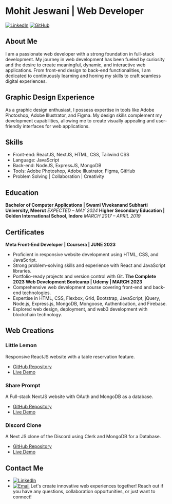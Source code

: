 # Mohit Jeswani | Web Developer
[![LinkedIn](https://img.shields.io/badge/LinkedIn-Connect-blue.svg)](https://www.linkedin.com/in/mohit-jeswani-0233041b2/) [![GitHub](https://img.shields.io/badge/GitHub-Profile-lightgrey.svg)](https://github.com/ShadowNinja1210)
## About Me
I am a passionate web developer with a strong foundation in full-stack development. My journey in web development has been fueled by curiosity and the desire to create meaningful, dynamic, and interactive web applications. From front-end design to back-end functionalities, I am dedicated to continuously learning and honing my skills to craft seamless digital experiences.
## Graphic Design Experience
As a graphic design enthusiast, I possess expertise in tools like Adobe Photoshop, Adobe Illustrator, and Figma. My design skills complement my development capabilities, allowing me to create visually appealing and user-friendly interfaces for web applications.
## Skills

- Front-end: ReactJS, NextJS, HTML, CSS, Tailwind CSS
- Language: JavaScript
- Back-end: NodeJS, ExpressJS, MongoDB
- Tools: Adobe Photoshop, Adobe Illustrator, Figma, GitHub
- Problem Solving | Collaboration | Creativity
## Education
**Bachelor of Computer Applications | Swami Vivekanand Subharti University, Meerut**
*EXPECTED – MAY 2024*
**Higher Secondary Education | Golden International School, Indore**
*MARCH 2017 – APRIL 2019*
## Certificates
**Meta Front-End Developer | Coursera | JUNE 2023**
- Proficient in responsive website development using HTML, CSS, and JavaScript.
- Strong problem-solving skills and experience with React and JavaScript libraries.
- Portfolio-ready projects and version control with Git.
**The Complete 2023 Web Development Bootcamp | Udemy | MARCH 2023**
- Comprehensive web development course covering front-end and back-end technologies.
- Expertise in HTML, CSS, Flexbox, Grid, Bootstrap, JavaScript, jQuery, Node.js, Express.js, MongoDB, Mongoose, Authentication, and Firebase.
- Explored web design, deployment, and web3 development with blockchain technology.
## Web Creations
### Little Lemon
Responsive ReactJS website with a table reservation feature.
- [GitHub Repository](https://github.com/ShadowNinja1210/little_lemon)
- [Live Demo](https://little-lemon-web.netlify.app/)
### Share Prompt
A Full-stack NextJS website with OAuth and MongoDB as a database.
- [GitHub Repository](https://github.com/ShadowNinja1210/share-prompt)
- [Live Demo](https://share-prompt-zeta.vercel.app/)
### Discord Clone
A Next JS clone of the Discord using Clerk and MongoDB for a Database.
- [GitHub Repository](https://github.com/ShadowNinja1210/discord-clone)
- [Live Demo](https://discord-clone-beige-six.vercel.app/)
## Contact Me
- [![LinkedIn](https://img.shields.io/badge/LinkedIn-Connect-blue.svg)](https://www.linkedin.com/in/mohit-jeswani-0233041b2/)
- [![Email](https://img.shields.io/badge/Email-Contact-success.svg)](mailto:mohitjeswani1210@gmail.com)
Let's create innovative web experiences together! Reach out if you have any questions, collaboration opportunities, or just want to connect!
